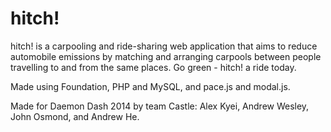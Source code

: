 hitch!
==================

hitch! is a carpooling and ride-sharing web application that aims to reduce automobile emissions by matching and arranging carpools between people travelling to and from the same places. Go green - hitch! a ride today.

Made using Foundation, PHP and MySQL, and pace.js and modal.js.

Made for Daemon Dash 2014 by team Castle: Alex Kyei, Andrew Wesley, John Osmond, and Andrew He.
